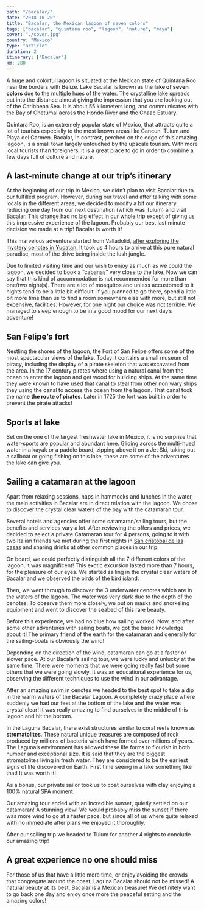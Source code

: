 ```yaml
---
path: "/bacalar/"
date: "2018-10-20"
title: "Bacalar, the Mexican lagoon of seven colors"
tags: ["bacalar", "quintana roo", "lagoon", "nature", "maya"]
cover: "./cover.jpg"
country: "Mexico"
type: "article"
duration: 2
itinerary: ["Bacalar"]
km: 280
---
```


A huge and colorful lagoon is situated at the Mexican state of Quintana Roo near the borders with Belize. Lake Bacalar is known as the **lake of seven colors** due to the multiple hues of the water. The crystalline lake spreads out into the distance almost giving the impression that you are looking out of the Caribbean Sea. It is about 55 kilometers long, and communicates with the Bay of Chetumal across the Hondo River and the Chaac Estuary.

<rehype-image src="bacalar3.jpeg"></rehype-image>

Quintara Roo, is an extremely popular state of Mexico, that attracts quite a lot of tourists especially to the most known areas like Cancun, Tulum and Playa del Carmen. Bacalar, in contrast, perched on the edge of this amazing lagoon, is a small town largely untouched by the upscale tourism. With more local tourists than foreigners, it is a great place to go in order to combine a few days full of culture and nature.

<rehype-image src="bacalar2.png"></rehype-image>

## A last-minute change at our trip’s itinerary

At the beginning of our trip in Mexico, we didn’t plan to visit Bacalar due to our fulfilled program. However, during our travel and after talking with some locals in the different areas, we decided to modify a bit our itinerary reducing one day from our next destination (which was Tulum) and visit Bacalar. This change had no big effect in our whole trip except of giving us this impressive experience of the lagoon. Probably our best last minute decision we made at a trip! Bacalar is worth it!

This marvelous adventure started from Valladolid, [after exploring the mystery cenotes in Yucatan](/cenotes/). It took us 4 hours to arrive at this pure natural paradise, most of the drive being inside the lush jungle.

<rehype-image src="tapela-zoa.jpeg"></rehype-image>

<tip title="Making the most of our last minute booking">
Due to limited visiting time and our wish to enjoy as much as we could the lagoon, we decided to book a “cabanas” very close to the lake. Now we can say that this kind of accommodation is not recommended for more than one/two night(s). There are a lot of mosquitos and unless accustomed to it nights tend to be a little bit difficult. If you planned to go there, spend a little bit more time than us to find a room somewhere else with more, but still not expensive, facilities.
However, for one night our choice was not terrible. We managed to sleep enough to be in a good mood for our next day’s adventure!
</tip>

<rehype-image src="bacalar4.jpeg"></rehype-image>

## San Felipe’s fort

Nestling the shores of the lagoon, the Fort of San Felipe offers some of the most spectacular views of the lake. Today it contains a small museum of piracy, including the display of a pirate skeleton that was excavated from the area. In the 17 century pirates where using a natural canal from the ocean to enter the lagoon and get wood for building ships. At the same time they were known to have used that canal to steal from other non wary ships they using the canal to access the ocean from the lagoon. That canal took the name **the route of pirates**. Later in 1725 the fort was built in order to prevent the pirate attacks!

## Sports at lake

Set on the one of the largest freshwater lake in Mexico, it is no surprise that water-sports are popular and abundant here. Gliding across the multi-hued water in a kayak or a paddle board, zipping above it on a Jet Ski, taking out a sailboat or going fishing on this lake, these are some of the adventures the lake can give you.

<rehype-image src="bacalar7.jpeg"></rehype-image>

## Sailing a catamaran at the lagoon

Apart from relaxing sessions, naps in hammocks and lunches in the water, the main activities in Bacalar are in direct relation with the lagoon. We chose to discover the crystal clear waters of the bay with the catamaran tour.

Several hotels and agencies offer some catamaran/sailing tours, but the benefits and services vary a lot. After reviewing the offers and prices, we decided to select a private Catamaran tour for 4 persons, going to it with two Italian friends we met during the first nights in [San cristobal de las casas](/chiapas) and sharing drinks at other common places in our trip.

<rehype-image src="bacalar5.jpeg"></rehype-image>

On board, we could perfectly distinguish all the 7 different colors of the lagoon, it was magnificent! This exotic excursion lasted more than 7 hours, for the pleasure of our eyes. We started sailing in the crystal clear waters of Bacalar and we observed the birds of the bird island.

Then, we went through to discover the 3 underwater cenotes which are in the waters of the lagoon. The water was very dark due to the depth of the cenotes. To observe them more closely, we put on masks and snorkeling equipment and went to discover the seabed of this rare beauty.

<rehype-image src="cenote.jpg"></rehype-image>

Before this experience, we had no clue how sailing worked. Now, and after some other adventures with sailing boats, we got the basic knowledge about it! The primary friend of the earth for the catamaran and generally for the sailing-boats is obviously the wind!

Depending on the direction of the wind, catamaran can go at a faster or slower pace. At our Bacalar’s sailing tour, we were lucky and unlucky at the same time. There were moments that we were going really fast but some others that we were going slowly. It was an educational experience for us, observing the different techniques to use the wind in our advantage.

<rehype-image src="bacalar.jpg"></rehype-image>

After an amazing swim in cenotes we headed to the best spot to take a dip in the warm waters of the Bacalar Lagoon. A completely crazy place where suddenly we had our feet at the bottom of the lake and the water was crystal clear! It was really amazing to find ourselves in the middle of this lagoon and hit the bottom.

<photo-composition><rehype-image src="bacalar6.jpeg" /><rehype-image src="bacalar11.jpg" /></photo-composition>

In the Laguna Bacalar, there exist structures similar to coral reefs known as **stromatolites**. These natural unique treasures are composed of rock produced by millions of bacteria which have formed over millions of years. The Laguna’s environment has allowed these life forms to flourish in both number and exceptional size. It is said that they are the biggest stromatolites living in fresh water.
They are considered to be the earliest signs of life discovered on Earth. First time seeing in a lake something like that! It was worth it!

<rehype-image src="rocks.jpg"></rehype-image>

<rehype-image src="rocks2.jpeg"></rehype-image>

As a bonus, our private sailor took us to coat ourselves with clay enjoying a 100% natural SPA moment.

Our amazing tour ended with an incredible sunset, quietly settled on our catamaran! A stunning view! We would probably miss the sunset if there was more wind to go at a faster pace, but since all of us where quite relaxed with no immediate after plans we enjoyed it thoroughly.

<rehype-image src="sunset.jpg"></rehype-image>

After our sailing trip we headed to Tulum for another 4 nights to conclude our amazing trip!

## A great experience no one should miss

For those of us that have a little more time, or enjoy avoiding the crowds that congregate around the coast, Laguna Bacalar should not be missed!
A natural beauty at its best, Bacalar is a Mexican treasure! We definitely want to go back one day and enjoy once more the peaceful setting and the amazing colors!

